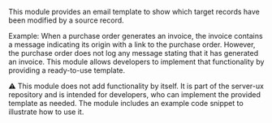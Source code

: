 This module provides an email template to show which target records have been modified by a source record.

Example: When a purchase order generates an invoice, the invoice contains a message indicating its origin with a link to the purchase order. However, the purchase order does not log any message stating that it has generated an invoice. This module allows developers to implement that functionality by providing a ready-to-use template.

⚠️ This module does not add functionality by itself. It is part of the server-ux repository and is intended for developers, who can implement the provided template as needed. The module includes an example code snippet to illustrate how to use it.
